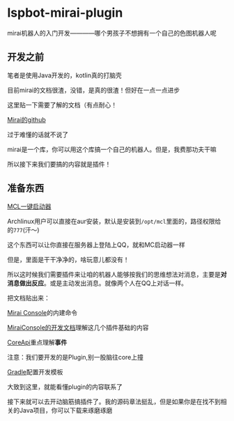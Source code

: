 # lspbot-mirai-plugin

mirai机器人的入门开发————哪个男孩子不想拥有一个自己的色图机器人呢

## 开发之前

笔者是使用Java开发的，kotlin真的打脑壳

目前mirai的文档很渣，没错，是真的很渣！但好在一点一点进步

这里贴一下需要了解的文档（有点耐心！

[Mirai的github](https://github.com/mamoe/mirai)

过于难懂的话就不说了

mirai是一个库，你可以用这个库搞一个自己的机器人。但是，我费那功夫干嘛

所以接下来我们要搞的内容就是插件！

## 准备东西

[MCL一键启动器](https://github.com/iTXTech/mcl-installer/releases)

Archlinux用户可以直接在aur安装，默认是安装到`/opt/mcl`里面的，路径权限给的`777`(汗～)

这个东西可以让你直接在服务器上登陆上QQ，就和MC启动器一样

但是，里面是干干净净的，啥玩意儿都没有！

所以这时候我们需要插件来让咱的机器人能够按我们的思维想法对消息，主要是**对消息做出反应**。或是主动发出消息。就像两个人在QQ上对话一样。

把文档贴出来：

[Mirai Console](https://github.com/mamoe/mirai-console/blob/master/docs/BuiltInCommands.md#mirai-console---builtin-commands)的内建命令

[MiraiConsole的开发文档](https://github.com/mamoe/mirai-console/blob/master/docs/README.md#mirai-console)理解这几个插件基础的内容

[CoreApi](https://github.com/mamoe/mirai/blob/dev/docs/CoreAPI.md)重点理解**事件**

注意：我们要开发的是Plugin,别一股脑往core上撞

[Gradle](https://github.com/mamoe/mirai-console/blob/master/docs/ConfiguringProjects.md)配置开发模板

大致到这里，就能看懂plugin的内容联系了

接下来就可以去开动脑筋搞插件了。我的源码章法挺乱，但是如果你是在找不到相关的Java项目，你可以下载来琢磨琢磨
